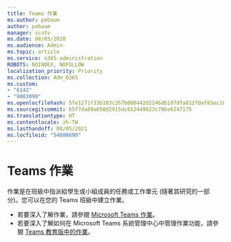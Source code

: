 ```yaml
---
title: Teams 作業
ms.author: pebaum
author: pebaum
manager: scotv
ms.date: 08/03/2020
ms.audience: Admin
ms.topic: article
ms.service: o365-administration
ROBOTS: NOINDEX, NOFOLLOW
localization_priority: Priority
ms.collection: Adm_O365
ms.custom:
- "6142"
- "9003098"
ms.openlocfilehash: 5fe1271f33b103c267b080442d2246db107dfa812f0af65ec1808dd1cd640a4e
ms.sourcegitcommit: b5f7da89a650d2915dc652449623c78be6247175
ms.translationtype: HT
ms.contentlocale: zh-TW
ms.lasthandoff: 08/05/2021
ms.locfileid: "54008690"
---
```

# <a name="teams-assignments"></a>Teams 作業

作業是在班級中指派給學生或小組成員的任務或工作單元 (隨著其研究的一部分)。您可以在您的 Teams 班級中建立作業。

- 若要深入了解作業，請參閱 [Microsoft Teams 作業](https://support.microsoft.com/zh-TW/office/microsoft-teams-5aa4431a-8a3c-4aa5-87a6-b6401abea114#ID0EAABAAA=Assignments)。
- 若要深入了解如何在 Microsoft Teams 系統管理中心中管理作業功能，請參閱 [Teams 教育版中的作業](https://docs.microsoft.com/microsoftteams/expand-teams-across-your-org/assignments-in-teams)。